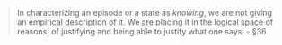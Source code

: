 > In characterizing an episode or a state as *knowing*, we are not giving an
 empirical description of it. We are placing it in the logical space of reasons, 
 of justifying and being able to justify what one says. - §36
